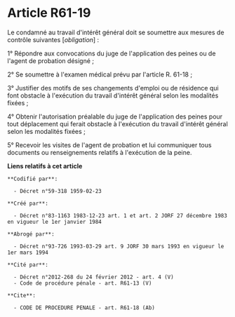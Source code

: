 # Article R61-19

Le condamné au travail d'intérêt général doit se soumettre aux mesures de contrôle suivantes [*obligation*] :

1° Répondre aux convocations du juge de l'application des peines ou de l'agent de probation désigné ;

2° Se soumettre à l'examen médical prévu par l'article R. 61-18 ;

3° Justifier des motifs de ses changements d'emploi ou de résidence qui font obstacle à l'exécution du travail d'intérêt
général selon les modalités fixées ;

4° Obtenir l'autorisation préalable du juge de l'application des peines pour tout déplacement qui ferait obstacle à
l'exécution du travail d'intérêt général selon les modalités fixées ;

5° Recevoir les visites de l'agent de probation et lui communiquer tous documents ou renseignements relatifs à l'exécution de
la peine.

**Liens relatifs à cet article**

	**Codifié par**:

	  - Décret n°59-318 1959-02-23

	**Créé par**:

	  - Décret n°83-1163 1983-12-23 art. 1 et art. 2 JORF 27 décembre 1983 en vigueur le 1er janvier 1984

	**Abrogé par**:

	  - Décret n°93-726 1993-03-29 art. 9 JORF 30 mars 1993 en vigueur le 1er mars 1994

	**Cité par**:

	  - Décret n°2012-268 du 24 février 2012 - art. 4 (V)
	  - Code de procédure pénale - art. R61-13 (V)

	**Cite**:

	  - CODE DE PROCEDURE PENALE - art. R61-18 (Ab)
